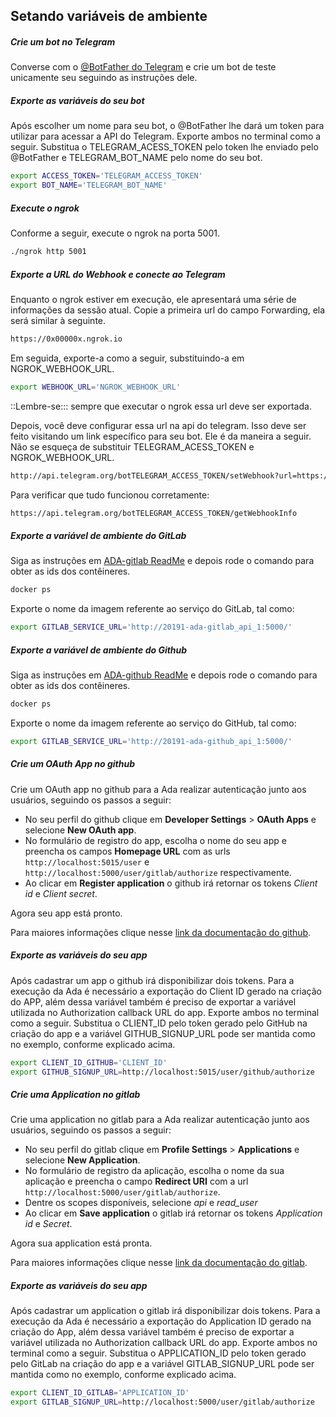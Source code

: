 ## Setando variáveis de ambiente

##### Crie um bot no Telegram
Converse com o [@BotFather do Telegram](https://t.me/BotFather) e crie um bot de teste unicamente seu seguindo as instruções dele.


##### Exporte as variáveis do seu bot
Após escolher um nome para seu bot, o @BotFather lhe dará um token para utilizar para acessar a API do Telegram. Exporte ambos no terminal como a seguir. Substitua o TELEGRAM_ACESS_TOKEN pelo token lhe enviado pelo @BotFather e TELEGRAM_BOT_NAME pelo nome do seu bot.

```sh
export ACCESS_TOKEN='TELEGRAM_ACCESS_TOKEN'
export BOT_NAME='TELEGRAM_BOT_NAME'
```

##### Execute o ngrok
Conforme a seguir, execute o ngrok na porta 5001.

```sh
./ngrok http 5001
```

##### Exporte a URL do Webhook e conecte ao Telegram

Enquanto o ngrok estiver em execução, ele apresentará uma série de informações da sessão atual. Copie a primeira url do campo Forwarding, ela será similar à seguinte.

```sh
https://0x00000x.ngrok.io
```

Em seguida, exporte-a como a seguir, substituindo-a em NGROK_WEBHOOK_URL.


```sh
export WEBHOOK_URL='NGROK_WEBHOOK_URL'
```

::Lembre-se::: sempre que executar o ngrok essa url deve ser exportada.

Depois, você deve configurar essa url na api do telegram. Isso deve ser feito visitando um link específico para seu bot. Ele é da maneira a seguir. Não se esqueça de substituir TELEGRAM_ACESS_TOKEN e NGROK_WEBHOOK_URL.

```sh
http://api.telegram.org/botTELEGRAM_ACCESS_TOKEN/setWebhook?url=https://NGROK_WEBHOOK_URL/webhooks/telegram/webhook
```

Para verificar que tudo funcionou corretamente:

```sh
https://api.telegram.org/botTELEGRAM_ACCESS_TOKEN/getWebhookInfo
```

##### Exporte a variável de ambiente do GitLab
Siga as instruções em [ADA-gitlab ReadMe](https://github.com/fga-eps-mds/2019.1-ADA-gitlab) e depois rode o comando para obter as ids dos contêineres.
```sh
docker ps
```

Exporte o nome da imagem referente ao serviço do GitLab, tal como:
```sh
export GITLAB_SERVICE_URL='http://20191-ada-gitlab_api_1:5000/'
```

##### Exporte a variável de ambiente do Github
Siga as instruções em [ADA-github ReadMe](https://github.com/fga-eps-mds/2019.1-ADA-github) e depois rode o comando para obter as ids dos contêineres.
```sh
docker ps
```

Exporte o nome da imagem referente ao serviço do GitHub, tal como:
```sh
export GITLAB_SERVICE_URL='http://20191-ada-github_api_1:5000/'
```

##### Crie um OAuth App no github
Crie um OAuth app no github para a Ada realizar autenticação junto aos usuários, seguindo os passos a seguir:
- No seu perfil do github clique em **Developer Settings** > **OAuth Apps** e selecione **New OAuth app**.
- No formulário de registro do app, escolha o nome do seu app e preencha os campos **Homepage URL** com as urls ```http://localhost:5015/user``` e ```http://localhost:5000/user/gitlab/authorize``` respectivamente.
- Ao clicar em **Register application** o github irá retornar os tokens _Client id_ e _Client secret_.

Agora seu app está pronto.

Para maiores informações clique nesse [link da documentação do github](https://developer.github.com/apps/building-oauth-apps/creating-an-oauth-app/).


##### Exporte as variáveis do seu app
Após cadastrar um app o github irá disponibilizar dois tokens. Para a execução da Ada é necessário a exportação do Client ID gerado na criação do APP, além dessa variável também é preciso de exportar a variável utilizada no Authorization callback URL do app. Exporte ambos no terminal como a seguir. Substitua o CLIENT_ID pelo token gerado pelo GitHub na criação do app e a variável GITHUB_SIGNUP_URL pode ser mantida como no exemplo, conforme explicado acima.

```sh
export CLIENT_ID_GITHUB='CLIENT_ID'
export GITHUB_SIGNUP_URL=http://localhost:5015/user/github/authorize
```

##### Crie uma Application no gitlab
Crie uma application no gitlab para a Ada realizar autenticação junto aos usuários, seguindo os passos a seguir:
- No seu perfil do gitlab clique em **Profile Settings** > **Applications** e selecione **New Application**.
- No formulário de registro da aplicação, escolha o nome da sua aplicação e preencha o campo **Redirect URI** com a url ```http://localhost:5000/user/gitlab/authorize```.
- Dentre os scopes disponíveis, selecione _api_ e _read_user_
- Ao clicar em **Save application** o gitlab irá retornar os tokens _Application id_ e _Secret_.

Agora sua application está pronta.

Para maiores informações clique nesse [link da documentação do gitlab](https://docs.gitlab.com/ee/integration/oauth_provider.html#adding-an-application-through-the-profile).


##### Exporte as variáveis do seu app
Após cadastrar um application o gitlab irá disponibilizar dois tokens. Para a execução da Ada é necessário a exportação do Application ID gerado na criação do App, além dessa variável também é preciso de exportar a variável utilizada no Authorization callback URL do app. Exporte ambos no terminal como a seguir. Substitua o APPLICATION_ID pelo token gerado pelo GitLab na criação do app e a variável GITLAB_SIGNUP_URL pode ser mantida como no exemplo, conforme explicado acima.

```sh
export CLIENT_ID_GITLAB='APPLICATION_ID'
export GITLAB_SIGNUP_URL=http://localhost:5000/user/gitlab/authorize
```